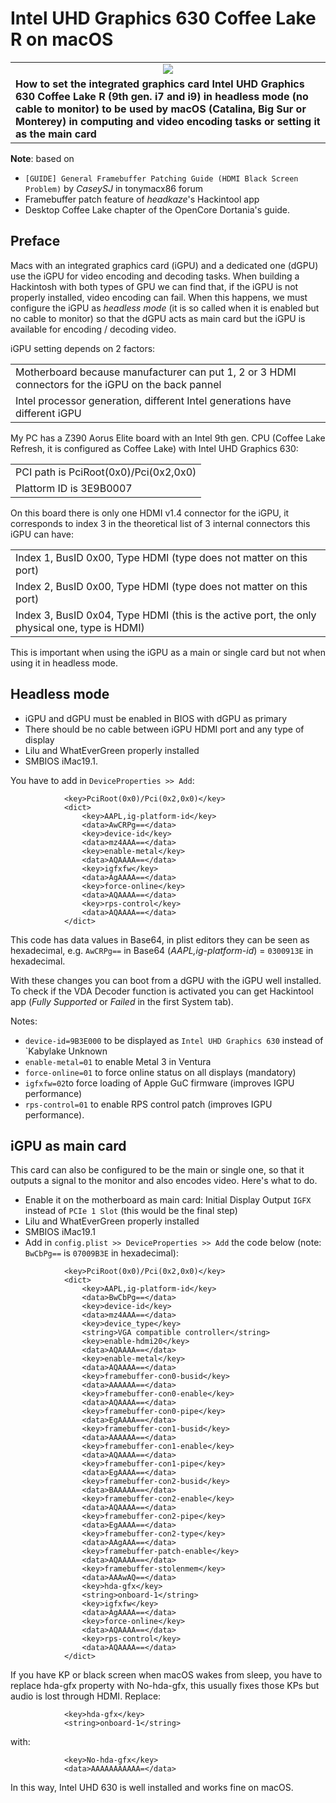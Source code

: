 # Intel UHD Graphics 630 Coffee Lake R on macOS

<table>
       <tr><td align=center><img src=img/i9.png></td></tr>
       <tr><td><b>How to set the integrated graphics card Intel UHD Graphics 630 Coffee Lake R (9th gen. i7 and i9) in headless mode (no cable to monitor) to be used by macOS (Catalina, Big Sur or Monterey) in computing and video encoding tasks or setting it as the main card</b></td></tr>
</table>

**Note**: based on

- `[GUIDE] General Framebuffer Patching Guide (HDMI Black Screen Problem)` by _CaseySJ_ in tonymacx86 forum
- Framebuffer patch feature of _headkaze_'s Hackintool app
- Desktop Coffee Lake chapter of the OpenCore Dortania's guide.

## Preface

Macs with an integrated graphics card (iGPU) and a dedicated one (dGPU) use the iGPU for video encoding and decoding tasks. When building a Hackintosh with both types of GPU we can find that, if the iGPU is not properly installed, video encoding can fail. When this happens, we must configure the iGPU as _headless mode_ (it is so called when it is enabled but no cable to monitor) so that the dGPU acts as main card but the iGPU is available for encoding / decoding video.

iGPU setting depends on 2 factors:

<table>
       <tr><td>Motherboard because manufacturer can put 1, 2 or 3 HDMI connectors for the iGPU on the back pannel</td></tr>
       <tr><td>Intel processor generation, different Intel generations have different iGPU</td></tr>
</table>

My PC has a Z390 Aorus Elite board with an Intel 9th gen. CPU (Coffee Lake Refresh, it is configured as Coffee Lake) with Intel UHD Graphics 630:

<table>
       <tr><td>PCI path is PciRoot(0x0)/Pci(0x2,0x0)</td></tr>
       <tr><td>Plattorm ID is 3E9B0007</td></tr>
</table>

On this board there is only one HDMI v1.4 connector for the iGPU, it corresponds to index 3 in the theoretical list of 3 internal connectors this iGPU can have:

<table>
       <tr><td>Index 1, BusID 0x00, Type HDMI (type does not matter on this port)</td></tr>
       <tr><td>Index 2, BusID 0x00, Type HDMI (type does not matter on this port)</td></tr>
       <tr><td>Index 3, BusID 0x04, Type HDMI (this is the active port, the only physical one, type is HDMI)</td></tr>
</table>

This is important when using the iGPU as a main or single card but not when using it in headless mode.

## Headless mode

- iGPU and dGPU must be enabled in BIOS with dGPU as primary
- There should be no cable between iGPU HDMI port and any type of display
- Lilu and WhatEverGreen properly installed
- SMBIOS iMac19.1.

You have to add in `DeviceProperties >> Add`:

```
			<key>PciRoot(0x0)/Pci(0x2,0x0)</key>
			<dict>
				<key>AAPL,ig-platform-id</key>
				<data>AwCRPg==</data>
				<key>device-id</key>
				<data>mz4AAA==</data>
				<key>enable-metal</key>
				<data>AQAAAA==</data>
				<key>igfxfw</key>
				<data>AgAAAA==</data>
				<key>force-online</key>
				<data>AQAAAA==</data>
				<key>rps-control</key>
				<data>AQAAAA==</data>
			</dict>
```

This code has data values in Base64, in plist editors they can be seen as hexadecimal, e.g. `AwCRPg==` in Base64 (_AAPL,ig-platform-id_) = `0300913E` in hexadecimal.

With these changes you can boot from a dGPU with the iGPU well installed. To check if the VDA Decoder function is activated you can get Hackintool app (_Fully Supported_ or _Failed_ in the first System tab).

Notes:

- `device-id=9B3E000` to be displayed as `Intel UHD Graphics 630` instead of `Kabylake Unknown
- `enable-metal=01` to enable Metal 3 in Ventura
- `force-online=01` to force online status on all displays (mandatory)
- `igfxfw=02`to force loading of Apple GuC firmware (improves IGPU performance)
- `rps-control=01` to enable RPS control patch (improves IGPU performance).

## iGPU as main card

This card can also be configured to be the main or single one, so that it outputs a signal to the monitor and also encodes video. Here's what to do.

- Enable it on the motherboard as main card: Initial Display Output `IGFX` instead of `PCIe 1 Slot` (this would be the final step)
- Lilu and WhatEverGreen properly installed
- SMBIOS iMac19.1
- Add in `config.plist >> DeviceProperties >> Add` the code below (note: `BwCbPg==` is `07009B3E` in hexadecimal):

```
			<key>PciRoot(0x0)/Pci(0x2,0x0)</key>
			<dict>
				<key>AAPL,ig-platform-id</key>
				<data>BwCbPg==</data>
				<key>device-id</key>
				<data>mz4AAA==</data>
				<key>device_type</key>
				<string>VGA compatible controller</string>
				<key>enable-hdmi20</key>
				<data>AQAAAA==</data>
				<key>enable-metal</key>
				<data>AQAAAA==</data>
				<key>framebuffer-con0-busid</key>
				<data>AAAAAA==</data>
				<key>framebuffer-con0-enable</key>
				<data>AQAAAA==</data>
				<key>framebuffer-con0-pipe</key>
				<data>EgAAAA==</data>
				<key>framebuffer-con1-busid</key>
				<data>AAAAAA==</data>
				<key>framebuffer-con1-enable</key>
				<data>AQAAAA==</data>
				<key>framebuffer-con1-pipe</key>
				<data>EgAAAA==</data>
				<key>framebuffer-con2-busid</key>
				<data>BAAAAA==</data>
				<key>framebuffer-con2-enable</key>
				<data>AQAAAA==</data>
				<key>framebuffer-con2-pipe</key>
				<data>EgAAAA==</data>
				<key>framebuffer-con2-type</key>
				<data>AAgAAA==</data>
				<key>framebuffer-patch-enable</key>
				<data>AQAAAA==</data>
				<key>framebuffer-stolenmem</key>
				<data>AAAwAQ==</data>
				<key>hda-gfx</key>
				<string>onboard-1</string>
				<key>igfxfw</key>
				<data>AgAAAA==</data>
				<key>force-online</key>
				<data>AQAAAA==</data>
				<key>rps-control</key>
				<data>AQAAAA==</data>
			</dict>
```
If you have KP or black screen when macOS wakes from sleep, you have to replace hda-gfx property with No-hda-gfx, this usually fixes those KPs but audio is lost through HDMI. Replace:

```
	    	<key>hda-gfx</key>
	    	<string>onboard-1</string>
```

with:

```
	    	<key>No-hda-gfx</key>
	    	<data>AAAAAAAAAAA=</data>
```

In this way, Intel UHD 630 is well installed and works fine on macOS.
